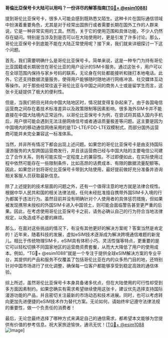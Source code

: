 **哥倫比亞保号卡大陆可以用吗？一份详尽的解答指南[[TG💪+ @esim1088](https://t.me/s/esim1088)]**

提到哥伦比亚保号卡，很多人可能会感到既熟悉又陌生。这种卡片在国际通信领域中扮演着重要角色，尤其是对于经常出国旅行或者需要长期在国外工作的人群来说，它是一种非常实用的工具。然而，关于它的使用范围和具体功能，不少人仍然存在疑问。特别是当涉及到是否可以在大陆使用时，更是引发了许多讨论。那么，哥伦比亚保号卡到底能不能在大陆正常使用呢？接下来，我们就来详细探讨一下这个问题。

首先，我们需要明确什么是哥伦比亚保号卡。简单来说，这是一种专门为持有哥伦比亚国籍或长期居住在哥伦比亚的用户设计的SIM卡服务。通过这张卡，用户可以在全球范围内保持与家乡号码的联系，无论身在何处都能接听和拨打本地电话。此外，它还支持数据流量服务，使得用户能够随时随地进行网络冲浪、社交媒体互动等操作。对于那些经常往返于哥伦比亚与中国之间的商务人士或是留学生而言，这张卡无疑提供了极大的便利性。

但是，当我们把目光转向中国大陆地区时，情况就变得复杂起来了。由于各国电信运营商之间存在着技术标准差异以及政策限制等因素影响，很多海外SIM卡并不能直接在中国大陆境内正常运作。以哥伦比亚保号卡为例，在尝试将其插入国内手机后，用户很可能会遇到无法注册网络信号或者通话质量极差等问题。这主要是因为中国境内的移动通信网络采用的是TD-LTE/FDD-LTE双模制式，而部分国外运营商可能并未完全兼容这一标准体系。

当然，并非所有情况下都会出现上述问题。如果您的哥伦比亚保号卡是由支持国际漫游服务的大型跨国运营商发行，并且该运营商已经与中国大陆的主要电信公司建立了合作关系，则有可能实现一定程度上的兼容性。不过即便如此，在实际使用过程中依然可能存在一些限制条件，比如高昂的话费成本、有限的数据流量配额等。因此，如果您计划将哥伦比亚保号卡带到大陆使用，最好提前做好充分准备并咨询相关客服人员获取最新信息。

除了上述提到的技术层面的问题之外，还有一个值得注意的地方就是法律合规性。根据中华人民共和国的相关法律法规，任何未经批准擅自携带外国SIM卡入境的行为都属于违法行为。虽然目前并没有明确针对个人使用者的具体惩罚措施，但如果被发现携带未授权的外国SIM卡进入中国领土，则可能会面临警告甚至更严重的后果。因此，在考虑使用哥伦比亚保号卡之前，请务必确认自己的行为符合当地法律规定，以免造成不必要的麻烦。

那么，在面对这些挑战的情况下，有没有其他更好的解决方案呢？答案当然是肯定的！近年来，随着科技的发展，虚拟eSIM技术逐渐成为解决跨境通信难题的新宠儿。相比于传统物理SIM卡，eSIM具有体积小巧、灵活性强等特点，更重要的是它可以轻松切换不同国家地区的运营商资费套餐，从而大大降低了用户的使用成本。例如，“TG💪+ @esim1088”就是一个专注于提供全球eSIM解决方案的专业平台，其提供的产品和服务不仅覆盖了包括哥伦比亚在内的众多热门目的地，还特别针对中国市场进行了优化调整，确保每一位客户都能够享受到稳定高效的通信体验。

综上所述，虽然哥伦比亚保号卡本身具备诸多优点，但在大陆使用的可行性却受到多方面因素制约。如果您确实有需求希望继续使用这张卡，建议优先选择支持国际漫游功能的产品，并且密切关注最新的市场动态和技术进展。同时，也可以考虑转向更加先进便捷的eSIM技术作为替代方案。无论如何，请始终牢记遵守法律法规的重要性，做一个负责任的消费者！

最后，无论您最终选择了哪种方式来满足自己的通信需求，都希望本文能够为您提供有价值的参考信息。祝大家旅途愉快，通讯无忧！[[TG💪+ @esim1088](https://t.me/s/esim1088) ![Image](https://i.postimg.cc/4NQfJmqS/Snipaste-2025-05-13-00-14-12.png)]